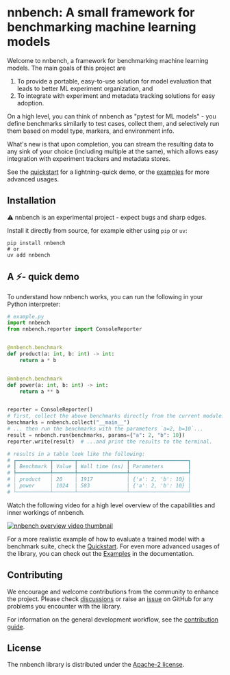 # nnbench: A small framework for benchmarking machine learning models

Welcome to nnbench, a framework for benchmarking machine learning models.
The main goals of this project are

1. To provide a portable, easy-to-use solution for model evaluation that leads to better ML experiment organization, and
2. To integrate with experiment and metadata tracking solutions for easy adoption.

On a high level, you can think of nnbench as "pytest for ML models" - you define benchmarks similarly to test cases, collect them, and selectively run them based on model type, markers, and environment info.

What's new is that upon completion, you can stream the resulting data to any sink of your choice (including multiple at the same), which allows easy integration with experiment trackers and metadata stores.

See the [quickstart](https://aai-institute.github.io/nnbench/latest/quickstart/) for a lightning-quick demo, or the [examples](https://aai-institute.github.io/nnbench/latest/tutorials/) for more advanced usages.

## Installation

⚠️ nnbench is an experimental project - expect bugs and sharp edges.

Install it directly from source, for example either using `pip` or `uv`:

```shell
pip install nnbench
# or
uv add nnbench
```

## A ⚡️- quick demo

To understand how nnbench works, you can run the following in your Python interpreter:

```python
# example.py
import nnbench
from nnbench.reporter import ConsoleReporter


@nnbench.benchmark
def product(a: int, b: int) -> int:
    return a * b


@nnbench.benchmark
def power(a: int, b: int) -> int:
    return a ** b


reporter = ConsoleReporter()
# first, collect the above benchmarks directly from the current module...
benchmarks = nnbench.collect("__main__")
# ... then run the benchmarks with the parameters `a=2, b=10`...
result = nnbench.run(benchmarks, params={"a": 2, "b": 10})
reporter.write(result)  # ...and print the results to the terminal.

# results in a table look like the following:
# ┏━━━━━━━━━━━┳━━━━━━━┳━━━━━━━━━━━━━━━━┳━━━━━━━━━━━━━━━━━━━┓
# ┃ Benchmark ┃ Value ┃ Wall time (ns) ┃ Parameters        ┃
# ┡━━━━━━━━━━━╇━━━━━━━╇━━━━━━━━━━━━━━━━╇━━━━━━━━━━━━━━━━━━━┩
# │ product   │ 20    │ 1917           │ {'a': 2, 'b': 10} │
# │ power     │ 1024  │ 583            │ {'a': 2, 'b': 10} │
# └───────────┴───────┴────────────────┴───────────────────┘
```
Watch the following video for a high level overview of the capabilities and inner workings of nnbench.

[![nnbench overview video thumbnail](https://img.youtube.com/vi/CT9bKq-U8ZQ/0.jpg)](https://www.youtube.com/watch?v=CT9bKq-U8ZQ)

For a more realistic example of how to evaluate a trained model with a benchmark suite, check the [Quickstart](https://aai-institute.github.io/nnbench/latest/quickstart/).
For even more advanced usages of the library, you can check out the [Examples](https://aai-institute.github.io/nnbench/latest/tutorials/) in the documentation.

## Contributing

We encourage and welcome contributions from the community to enhance the project.
Please check [discussions](https://github.com/aai-institute/nnbench/discussions) or raise an [issue](https://github.com/aai-institute/nnbench/issues) on GitHub for any problems you encounter with the library.

For information on the general development workflow, see the [contribution guide](CONTRIBUTING.md).

## License

The nnbench library is distributed under the [Apache-2 license](LICENSE).
